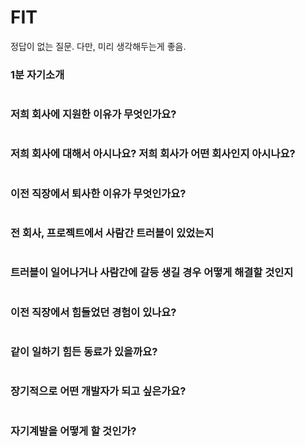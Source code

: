 # FIT
정답이 없는 질문. 다만, 미리 생각해두는게 좋음.

### 1분 자기소개
```
```

### 저희 회사에 지원한 이유가 무엇인가요?
```
```

### 저희 회사에 대해서 아시나요? 저희 회사가 어떤 회사인지 아시나요?
```
```

### 이전 직장에서 퇴사한 이유가 무엇인가요?
```
```

### 전 회사, 프로젝트에서 사람간 트러블이 있었는지
```
```

### 트러블이 일어나거나 사람간에 갈등 생길 경우 어떻게 해결할 것인지
```
```

### 이전 직장에서 힘들었던 경험이 있나요?
```
```

### 같이 일하기 힘든 동료가 있을까요?
```
```

### 장기적으로 어떤 개발자가 되고 싶은가요?
```
```

### 자기계발을 어떻게 할 것인가?
```
```